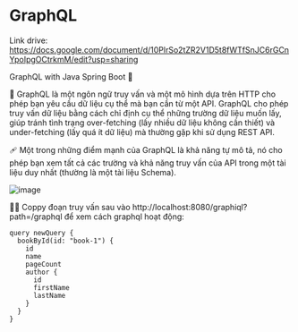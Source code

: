 # GraphQL

Link drive: https://docs.google.com/document/d/10PlrSo2tZR2V1D5t8fWTfSnJC6rGCnYpoIpgOCtrkmM/edit?usp=sharing

GraphQL with Java Spring Boot 🐐

👘 GraphQL là một ngôn ngữ truy vấn và một mô hình dựa trên HTTP cho phép bạn yêu cầu dữ liệu cụ thể mà bạn cần từ một API. GraphQL cho phép truy vấn dữ liệu bằng cách chỉ định cụ thể những trường dữ liệu muốn lấy, giúp tránh tình trạng over-fetching (lấy nhiều dữ liệu không cần thiết) và under-fetching (lấy quá ít dữ liệu) mà thường gặp khi sử dụng REST API.

🩹 Một trong những điểm mạnh của GraphQL là khả năng tự mô tả, nó cho phép bạn xem tất cả các trường và khả năng truy vấn của API trong một tài liệu duy nhất (thường là một tài liệu Schema).

![image](https://github.com/thinhotwp1/GraphQL/assets/61654110/e4c30d59-9a01-4ab6-a888-fd0643ae24c4)

👯‍♂️ Coppy đoạn truy vấn sau vào http://localhost:8080/graphiql?path=/graphql để xem cách graphql hoạt động:
```
query newQuery {
  bookById(id: "book-1") {
    id
    name
    pageCount
    author {
      id
      firstName
      lastName
    }
  }
}
```
